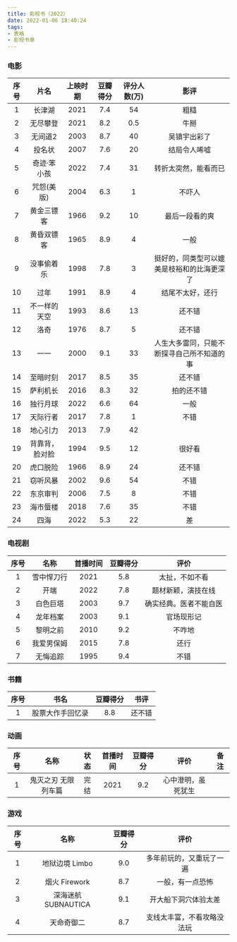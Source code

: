 ```yaml
---
title: 影视书（2022）
date: 2022-01-06 18:40:24
tags:
- 表格
- 影视书单
---
```


### 电影

|序号|片名|上映时期|豆瓣得分|评分人数(万)|影评|
|:-:|:-:|:-:|:-:|:-:|:-:|
|1|长津湖|2021|7.4|54|粗糙|
|2|无尽攀登|2021|8.2|0.5|牛掰|
|3|无间道2|2003|8.7|40|吴镇宇出彩了|
|4|投名状|2007|7.6|20|结局令人唏嘘|
|5|奇迹·笨小孩|2022|7.4|31|转折太突然，能看而已|
|6|咒怨(美版)|2004|6.3|1|不吓人|
|7|黄金三镖客|1966|9.2|10|最后一段看的爽|
|8|黄昏双镖客|1965|8.9|4|一般|
|9|没事偷着乐|1998|7.8|3|挺好的，同类型可以媲美是枝裕和的比海更深了|
|10|过年|1991|8.9|4|结尾不太好，还行|
|11|不一样的天空|1993|8.6|13|还不错|
|12|洛奇|1976|8.7|5|还不错|
|13|一一|2000|9.1|33|人生大多雷同，只能不断探寻自己所不知道的事|
|14|至暗时刻|2017|8.5|35|还不错|
|15|萨利机长|2016|8.3|32|拍的还不错|
|16|独行月球|2022|6.6|64|一般|
|17|天际行者|2017|7.8|1|不错|
|18|地心引力|2013|7.9|42||
|19|背靠背，脸对脸|1994|9.5|12|很好看|
|20|虎口脱险|1966|8.9|24|还不错|
|21|窃听风暴|2002|9.6|54|不错|
|22|东京审判|2006|7.5|8|不错|
|23|海市蜃楼|2018|7.6|35|不错|
|24|四海|2022|5.3|22|差|

### 电视剧

|序号|名称|首播时间|豆瓣得分|评价|
|:-:|:-:|:-:|:-:|:-:|
|1|雪中悍刀行|2021|5.8|太扯，不如不看|
|2|开端|2022|7.8|题材新颖，演技在线|
|3|白色巨塔|2003|9.7|确实经典。医者不能自医|
|4|龙年档案|2003|9.1|官场现形记|
|5|黎明之前|2010|9.2|不咋地|
|6|我爱男保姆|2015|7.8|还行|
|7|无悔追踪|1995|9.4|不错|

### 书籍

|序号|书名|豆瓣得分|书评|
|:-:|:-:|:-:|:-:|
|1|股票大作手回忆录|8.8|还不错|


### 动画

|序号|名称|状态|首播时间|豆瓣得分|评价|备注|
|:-:|:-:|:-:|:-:|:-:|:--:|:--:|
|1|鬼灭之刃 无限列车篇|完结|2021|9.2|心中澄明，虽死犹生||

### 游戏

|序号|名称|豆瓣得分|评价|
|:-:|:-:|:-:|:-:|
|1|地狱边境 Limbo|9.0|多年前玩的，又重玩了一遍|
|2|烟火 Firework|8.7|一般，有一点恐怖|
|3|深海迷航 SUBNAUTICA|9.1|开大船下洞穴体验太差|
|4|天命奇御二|8.7|支线太丰富，不看攻略没法玩|
